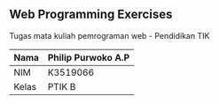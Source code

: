 ## Web Programming Exercises
Tugas mata kuliah pemrograman web - Pendidikan TIK

| Nama  | Philip Purwoko A.P |
|-------|--------------------|
| NIM   | K3519066           |
| Kelas | PTIK B             |
